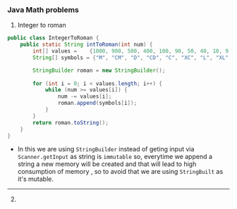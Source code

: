 ### Java Math problems

1. Integer to roman

```java
public class IntegerToRoman {
    public static String intToRoman(int num) {
        int[] values =    {1000, 900, 500, 400, 100, 90, 50, 40, 10, 9, 5, 4, 1};
        String[] symbols = {"M", "CM", "D", "CD", "C", "XC", "L", "XL", "X", "IX", "V", "IV", "I"};

        StringBuilder roman = new StringBuilder();
        
        for (int i = 0; i < values.length; i++) {
            while (num >= values[i]) {  
                num -= values[i];        
                roman.append(symbols[i]); 
            }
        }
        return roman.toString();
    }
}
```
- In this we are using `StringBuilder` instead of geting input via `Scanner.getInput` as string is `immutable` so, everytime we append a string a new memory will be created and that will lead to high consumption of memory , so to avoid that we are using `StringBuilt` as it's mutable.

---
2. 